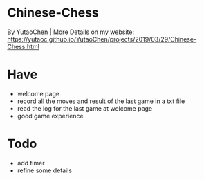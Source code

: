 # Chinese-Chess
By YutaoChen  |  More Details on my website: https://yutaoc.github.io/YutaoChen/projects/2019/03/29/Chinese-Chess.html 

# Have
- welcome page
- record all the moves and result of the last game in a txt file
- read the log for the last game at welcome page
- good game experience

# Todo
- add timer
- refine some details

